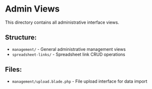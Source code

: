 # Admin Views

This directory contains all administrative interface views.

## Structure:

-   `management/` - General administrative management views
-   `spreadsheet-links/` - Spreadsheet link CRUD operations

## Files:

-   `management/upload.blade.php` - File upload interface for data import

